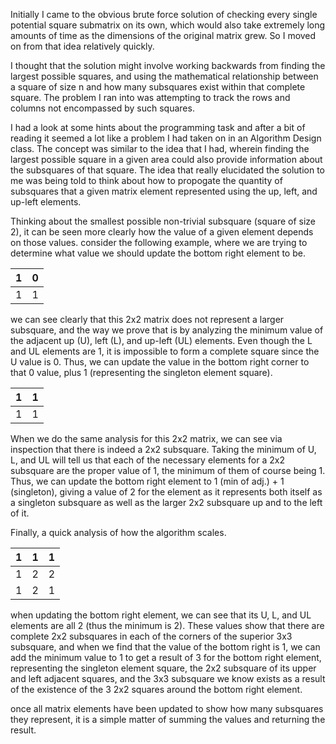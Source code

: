 Initially I came to the obvious brute force solution of checking every single potential square submatrix on its own, which would also take extremely long amounts of time as the dimensions of the original matrix grew. So I moved on from that idea relatively quickly.

I thought that the solution might involve working backwards from finding the largest possible squares, and using the mathematical relationship between a square of size n and how many subsquares exist within that complete square. The problem I ran into was attempting to track the rows and columns not encompassed by such squares.

I had a look at some hints about the programming task and after a bit of reading it seemed a lot like a problem I had taken on in an Algorithm Design class. The concept was similar to the idea that I had, wherein finding the largest possible square in a given area could also provide information about the subsquares of that square.
The idea that really elucidated the solution to me was being told to think about how to propogate the quantity of subsquares that a given matrix element represented using the up, left, and up-left elements.

Thinking about the smallest possible non-trivial subsquare (square of size 2), it can be seen more clearly how the value of a given element depends on those values. consider the following example, where we are trying to determine what value we should update the bottom right element to be.

| 1 | 0 |
|---|---|
| 1 | 1 |

we can see clearly that this 2x2 matrix does not represent a larger subsquare, and the way we prove that is by analyzing the minimum value of the adjacent up (U), left (L), and up-left (UL) elements. Even though the L and UL elements are 1, it is impossible to form a complete square since the U value is 0. Thus, we can update the value in the bottom right corner to that 0 value, plus 1 (representing the singleton element square).

| 1 | 1 |
|---|---|
| 1 | 1 |

When we do the same analysis for this 2x2 matrix, we can see via inspection that there is indeed a 2x2 subsquare. Taking the minimum of U, L, and UL will tell us that each of the necessary elements for a 2x2 subsquare are the proper value of 1, the minimum of them of course being 1. Thus, we can update the bottom right element to 1 (min of adj.) + 1 (singleton), giving a value of 2 for the element as it represents both itself as a singleton subsquare as well as the larger 2x2 subsquare up and to the left of it.

Finally, a quick analysis of how the algorithm scales.

| 1 | 1 | 1 |
|---|---|---|
| 1 | 2 | 2 |
| 1 | 2 | 1 |

when updating the bottom right element, we can see that its U, L, and UL elements are all 2 (thus the minimum is 2). These values show that there are complete 2x2 subsquares in each of the corners of the superior 3x3 subsquare, and when we find that the value of the bottom right is 1, we can add the minimum value to 1 to get a result of 3 for the bottom right element, representing the singleton element square, the 2x2 subsquare of its upper and left adjacent squares, and the 3x3 subsquare we know exists as a result of the existence of the 3 2x2 squares around the bottom right element.

once all matrix elements have been updated to show how many subsquares they represent, it is a simple matter of summing the values and returning the result.

